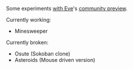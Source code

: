 Some experiments [with Eve](http://witheve.com/)'s [community
preview](http://incidentalcomplexity.com/2016/08/03/july/).

Currently working:
 * Minesweeper

Currently broken:
 * Osute (Sokoban clone)
 * Asteroids (Mouse driven version)
